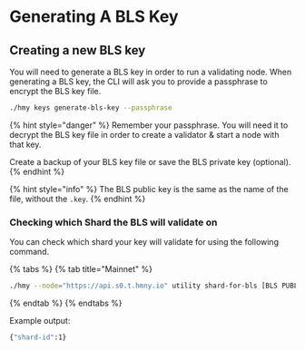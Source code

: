 # Generating A BLS Key

## Creating a new BLS key

You will need to generate a BLS key in order to run a validating node. When generating a BLS key, the CLI will ask you to provide a passphrase to encrypt the BLS key file.‌

```bash
./hmy keys generate-bls-key --passphrase
```

{% hint style="danger" %}
Remember your passphrase. You will need it to decrypt the BLS key file in order to create a validator & start a node with that key.

Create a backup of your BLS key file or save the BLS private key \(optional\).
{% endhint %}

{% hint style="info" %}
The BLS public key is the same as the name of the file, without the `.key`.
{% endhint %}

### Checking which Shard the BLS will validate on

You can check which shard your key will validate for using the following command.

{% tabs %}
{% tab title="Mainnet" %}
```bash
./hmy --node="https://api.s0.t.hmny.io" utility shard-for-bls [BLS PUBLIC KEY]
```
{% endtab %}
{% endtabs %}

Example output:

```bash
{"shard-id":1}
```

